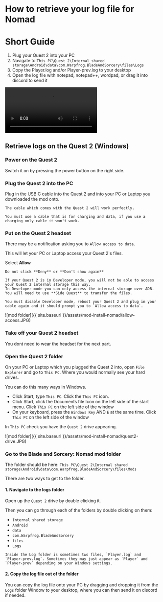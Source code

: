 # How to retrieve your log file for Nomad

# Short Guide

1. Plug your Quest 2 into your PC
2. Navigate to `This PC\Quest 2\Internal shared storage\Android\data\com.Warpfrog.BladeAndSorcery\files\Logs`
3. Copy the Player.log and/or Player-prev.log to your desktop
4. Open the log file with notepad, notepad++, wordpad, or drag it into discord to send it

<video autoplay="autoplay" loop="loop">
  <source src="{{ site.baseurl }}/assets/nomad-logs/nomad-log-windows.mp4" type="video/mp4">
</video>

## Retrieve logs on the Quest 2 (Windows)

### Power on the Quest 2
Switch it on by pressing the power button on the right side.

### Plug the Quest 2 into the PC
Plug in the USB C cable into the Quest 2 and into your PC or Laptop you downloaded the mod onto.

```tip
The cable which comes with the Quest 2 will work perfectly.

You must use a cable that is for charging and data, if you use a charging only cable it won't work.
```

### Put on the Quest 2 headset
There may be a notification asking you to `Allow access to data`. 

This will let your PC or Laptop access your Quest 2's files.

Select **Allow**

```warning
Do not click **Deny** or **Don't show again** 
```

```tip
If your Quest 2 is in Developer mode, you will not be able to access your Quest 2 internal storage this way. 
In Developer mode you can only access the internal storage over ADB. You will need to use **Side Quest** to transfer the files.

You must disable Developer mode, reboot your Quest 2 and plug in your cable again and it should prompt you to `Allow access to data`.
```

![mod folder]({{ site.baseurl }}/assets/mod-install-nomad/allow-access.JPG)

### Take off your Quest 2 headset
You dont need to wear the headset for the next part.

### Open the Quest 2 folder
On your PC or Laptop which you plugged the Quest 2 into, open `File Explorer` and go to `This PC`. Where you would normally see your hard drives.

You can do this many ways in Windows.
* Click Start, type `This PC`. Click the `This PC` icon.
* Click Start, click the Documents file Icon on the left side of the start menu. Click `This PC` on the left side of the window
* On your keyboard, press the `Windows Key` AND `E` at the same time. Click `This PC` on the left side of the window

In `This PC` check you have the `Quest 2` drive appearing.

![mod folder]({{ site.baseurl }}/assets/mod-install-nomad/quest2-drive.JPG)

### Go to the Blade and Sorcery: Nomad mod folder

The folder should be here:
`This PC\Quest 2\Internal shared storage\Android\data\com.Warpfrog.BladeAndSorcery\files\Mods`

There are two ways to get to the folder.

#### 1. Navigate to the logs folder
Open up the `Quest 2` drive by double clicking it.

Then you can go through each of the folders by double clicking on them:
* `Internal shared storage`
* `Android`
* `data`
* `com.Warpfrog.BladeAndSorcery`
* `files`
* `Logs`

```tip
Inside the Log folder is sometimes two files, `Player.log` and `Player-prev.log`. Sometimes they may just appear as `Player` and `Player-prev` depending on your Windows settings.
```

#### 2. Copy the log file out of the folder

You can copy the log file onto your PC by dragging and dropping it from the `Logs` folder Window to your desktop, where you can then send it on discord if needed.